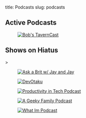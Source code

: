 title: Podcasts
slug: podcasts

<h2 class="subtitle">Active Podcasts</h2>
<section class="section">
<div class="level">
<div class="level-item">
<figure class="image is-248x248">
<a href="https://kjaymiller.transistor.fm"><img alt="Bob's TavernCast" src="https://images-internal.transistor.fm/images/show/5833/medium_1574279200-artwork.jpg"></a>
</figure>
</div>
</div>
</section>

<h2 class="subtitle">Shows on Hiatus</h2>
<section class="section">>
<div class="level">
<div class="level-item">
<figure class="image is-128x128">
<a href="https://www.askabrit.us"><img src="https://images-internal.transistor.fm/images/show/801/medium_1546460933-artwork.jpg" alt="Ask a Brit w/ Jay and Jay" /></a>
</figure>
</div>
<div class="level-item">
<figure class="image is-128x128">
<a href="https://devotaku.transistor.fm"><img src="https://images-internal.transistor.fm/images/show/826/medium_1546728223-artwork.jpg" alt="DevOtaku" /></a>
</figure>
</div>
<div class="level-item">
<figure class="image is-128x128">
<a href="https://podcast.productivityintech.com"><img src="https://images-internal.transistor.fm/images/show/799/medium_1561758687-artwork.jpg" alt="Productivity in Tech Podcast" /></a>
</figure>
</div>
<div class="level-item">
<figure class="image is-128x128">
<a href="https://geekyfamily.transistor.fm"><img src="https://images-internal.transistor.fm/images/show/1398/medium_1552486793-artwork.jpg" alt="A Geeky Family Podcast" /></a>
</figure>
</div>
<div class="level-item">
<figure class="image is-128x128">
<a href="https://kjaymiller.transistor.fm"><img src="https://images-internal.transistor.fm/images/show/1226/medium_1550518016-artwork.jpg" alt="What Im Podcast" /></a>
</figure>
</div>
</div>
</section>
